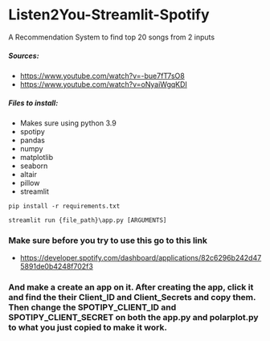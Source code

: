 # Listen2You-Streamlit-Spotify
A Recommendation System to find top 20 songs from 2 inputs


##### Sources: 
* https://www.youtube.com/watch?v=-bue7fT7sO8
* https://www.youtube.com/watch?v=oNyaiWgqKDI



##### Files to install:
* Makes sure using python 3.9
* spotipy
* pandas
* numpy
* matplotlib
* seaborn
* altair
* pillow
* streamlit

``` pip install -r requirements.txt ```

``` streamlit run {file_path}\app.py [ARGUMENTS] ```


### Make sure before you try to use this go to this link
* https://developer.spotify.com/dashboard/applications/82c6296b242d475891de0b4248f702f3
### And make a create an app on it. After creating the app, click it and find the their Client_ID and Client_Secrets and copy them. Then change the SPOTIPY_CLIENT_ID and SPOTIPY_CLIENT_SECRET on both the app.py and polarplot.py to what you just copied to make it work. 